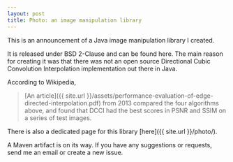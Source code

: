 ```yaml
---
layout: post
title: Photo: an image manipulation library
---
```


This is an announcement of a Java image manipulation library I created.

It is released under BSD 2-Clause and can be found here. The main reason for
creating it was that there was not an open source Directional Cubic Convolution
Interpolation implementation out there in Java.

According to Wikipedia,

> [An article]({{ site.url }}/assets/performance-evaluation-of-edge-directed-interpolation.pdf)
> from 2013 compared the four algorithms above, and found that DCCI had the
> best scores in PSNR and SSIM on a series of test images.

There is also a dedicated page for this library [here]({{ site.url }}/photo/).

A Maven artifact is on its way. If you have any suggestions or requests, send
me an email or create a new issue.
